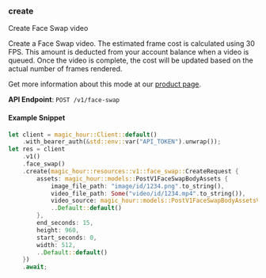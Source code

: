 
### create <a name="create"></a>
Create Face Swap video

Create a Face Swap video. The estimated frame cost is calculated using 30 FPS. This amount is deducted from your account balance when a video is queued. Once the video is complete, the cost will be updated based on the actual number of frames rendered.
  
Get more information about this mode at our [product page](/products/face-swap).
  

**API Endpoint**: `POST /v1/face-swap`

#### Example Snippet

```rust
let client = magic_hour::Client::default()
    .with_bearer_auth(&std::env::var("API_TOKEN").unwrap());
let res = client
    .v1()
    .face_swap()
    .create(magic_hour::resources::v1::face_swap::CreateRequest {
        assets: magic_hour::models::PostV1FaceSwapBodyAssets {
            image_file_path: "image/id/1234.png".to_string(),
            video_file_path: Some("video/id/1234.mp4".to_string()),
            video_source: magic_hour::models::PostV1FaceSwapBodyAssetsVideoSourceEnum::File,
            ..Default::default()
        },
        end_seconds: 15,
        height: 960,
        start_seconds: 0,
        width: 512,
        ..Default::default()
    })
    .await;
```
